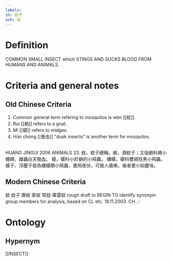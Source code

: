 ```yaml
---
labels: 
zh: 蚊子
och: 蚊
---
```


# Definition
COMMON SMALL INSECT which STINGS AND SUCKS BLOOD FROM HUMANS AND ANIMALS.
# Criteria and general notes
## Old Chinese Criteria
1. Common general term refering to mosquitos is wén [[蚊]].
2. Ruì [[蚋]] refers to a gnat.
3. Mí [[蠓]] refers to midges.
4. Hūn chóng [[昏虫]] "dusk insects" is another term for mosquitos.
## 
HUANG JINGUI 2006
ANIMALS 23. 蚊，蚊子總稱。蚋，酒蚊子；又指蚋科微小蠅類，雌蟲白天吸血。
蠓，蠓科小於蚋的小飛蟲。
蠛蠓，蠓科雙翅目黑小飛蟲。
蟆子、浮塵子皆為蠛蠓類小飛蟲，晝飛夜伏，可致人瘡痏，後者更小如塵埃。
## Modern Chinese Criteria
蚊
蚊子
庫蚊
家蚊
常蚊
庫雷蚊
rough draft to BEGIN TO identify synonym group members for analysis, based on CL etc. 18.11.2003. CH ／
# Ontology

## Hypernym
[[INSECT]]